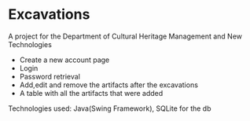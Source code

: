 # Excavations
A project for the Department of Cultural Heritage Management and New Technologies
- Create a new account page
- Login
- Password retrieval
- Add,edit and remove the artifacts after the excavations
- A table with all the artifacts that were added 

Technologies used: Java(Swing Framework), SQLite for the db
